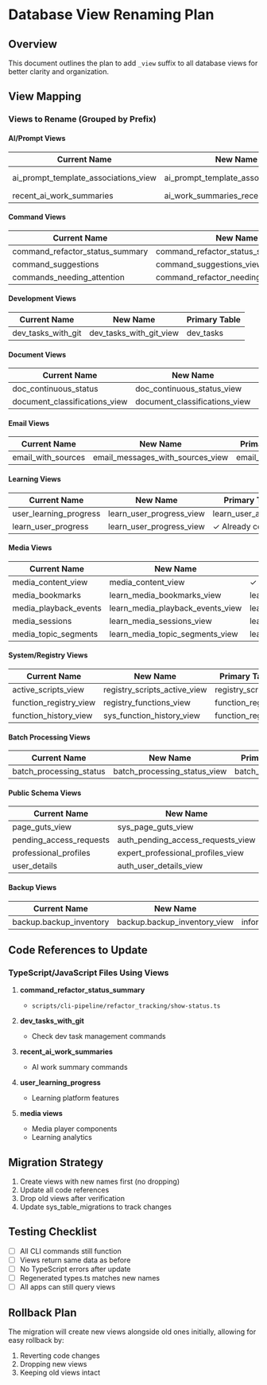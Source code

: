 # Database View Renaming Plan

## Overview
This document outlines the plan to add `_view` suffix to all database views for better clarity and organization.

## View Mapping

### Views to Rename (Grouped by Prefix)

#### AI/Prompt Views
| Current Name | New Name | Primary Table |
|--------------|----------|---------------|
| ai_prompt_template_associations_view | ai_prompt_template_associations_view | ✓ Already has suffix |
| recent_ai_work_summaries | ai_work_summaries_recent_view | ai_work_summaries |

#### Command Views
| Current Name | New Name | Primary Table |
|--------------|----------|---------------|
| command_refactor_status_summary | command_refactor_status_summary_view | command_refactor_tracking |
| command_suggestions | command_suggestions_view | command_tracking |
| commands_needing_attention | command_refactor_needing_attention_view | command_refactor_tracking |

#### Development Views
| Current Name | New Name | Primary Table |
|--------------|----------|---------------|
| dev_tasks_with_git | dev_tasks_with_git_view | dev_tasks |

#### Document Views
| Current Name | New Name | Primary Table |
|--------------|----------|---------------|
| doc_continuous_status | doc_continuous_status_view | doc_continuous_tracking |
| document_classifications_view | document_classifications_view | ✓ Already has suffix |

#### Email Views
| Current Name | New Name | Primary Table |
|--------------|----------|---------------|
| email_with_sources | email_messages_with_sources_view | email_messages |

#### Learning Views
| Current Name | New Name | Primary Table |
|--------------|----------|---------------|
| user_learning_progress | learn_user_progress_view | learn_user_analytics |
| learn_user_progress | learn_user_progress_view | ✓ Already correct |

#### Media Views
| Current Name | New Name | Primary Table |
|--------------|----------|---------------|
| media_content_view | media_content_view | ✓ Already has suffix |
| media_bookmarks | learn_media_bookmarks_view | learn_media_bookmarks |
| media_playback_events | learn_media_playback_events_view | learn_media_playback_events |
| media_sessions | learn_media_sessions_view | learn_media_sessions |
| media_topic_segments | learn_media_topic_segments_view | learn_media_topic_segments |

#### System/Registry Views
| Current Name | New Name | Primary Table |
|--------------|----------|---------------|
| active_scripts_view | registry_scripts_active_view | registry_scripts |
| function_registry_view | registry_functions_view | function_registry |
| function_history_view | sys_function_history_view | function_registry |

#### Batch Processing Views
| Current Name | New Name | Primary Table |
|--------------|----------|---------------|
| batch_processing_status | batch_processing_status_view | batch_processing |

#### Public Schema Views
| Current Name | New Name | Primary Table |
|--------------|----------|---------------|
| page_guts_view | sys_page_guts_view | pages |
| pending_access_requests | auth_pending_access_requests_view | access_requests |
| professional_profiles | expert_professional_profiles_view | expert_profiles |
| user_details | auth_user_details_view | auth.users |

#### Backup Views
| Current Name | New Name | Primary Table |
|--------------|----------|---------------|
| backup.backup_inventory | backup.backup_inventory_view | information_schema.tables |

## Code References to Update

### TypeScript/JavaScript Files Using Views

1. **command_refactor_status_summary**
   - `scripts/cli-pipeline/refactor_tracking/show-status.ts`

2. **dev_tasks_with_git**
   - Check dev task management commands

3. **recent_ai_work_summaries**
   - AI work summary commands

4. **user_learning_progress**
   - Learning platform features

5. **media views**
   - Media player components
   - Learning analytics

## Migration Strategy

1. Create views with new names first (no dropping)
2. Update all code references
3. Drop old views after verification
4. Update sys_table_migrations to track changes

## Testing Checklist

- [ ] All CLI commands still function
- [ ] Views return same data as before
- [ ] No TypeScript errors after update
- [ ] Regenerated types.ts matches new names
- [ ] All apps can still query views

## Rollback Plan

The migration will create new views alongside old ones initially, allowing for easy rollback by:
1. Reverting code changes
2. Dropping new views
3. Keeping old views intact
